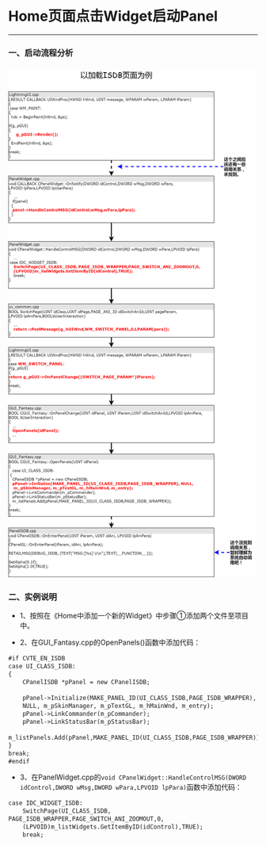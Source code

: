 # Home页面点击Widget启动Panel

---

### 一、启动流程分析

### ![](/assets/Home页面点击Widget启动Panel.png)

### 二、实例说明

* 1、按照在《Home中添加一个新的Widget》中步骤①添加两个文件至项目中。

* 2、在GUI\_Fantasy.cpp的OpenPanels\(\)函数中添加代码：

```
#if CVTE_EN_ISDB
case UI_CLASS_ISDB:
{
    CPanelISDB *pPanel = new CPanelISDB;

    pPanel->Initialize(MAKE_PANEL_ID(UI_CLASS_ISDB,PAGE_ISDB_WRAPPER), 
    NULL, m_pSkinManager, m_pTextGL, m_hMainWnd, m_entry);
    pPanel->LinkCommander(m_pCommander);
    pPanel->LinkStatusBar(m_pStatusBar);
    m_listPanels.Add(pPanel,MAKE_PANEL_ID(UI_CLASS_ISDB,PAGE_ISDB_WRAPPER));
}
break;
#endif
```

* 3、在PanelWidget.cpp的`void CPanelWidget::HandleControlMSG(DWORD idControl,DWORD wMsg,DWORD wPara,LPVOID lpPara)`函数中添加代码：

```
case IDC_WIDGET_ISDB:
    SwitchPage(UI_CLASS_ISDB, PAGE_ISDB_WRAPPER,PAGE_SWITCH_ANI_ZOOMOUT,0,
    (LPVOID)m_listWidgets.GetItemByID(idControl),TRUE);
    break;
```



